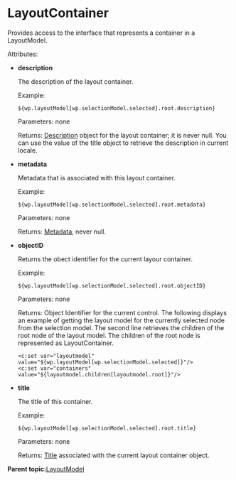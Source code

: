 # LayoutContainer 

Provides access to the interface that represents a container in a LayoutModel.

Attributes:

-   **description**

    The description of the layout container.

    Example:

    ```
    ${wp.layoutModel[wp.selectionModel.selected].root.description}
    ```

    Parameters: none

    Returns: [Description](themeopt_el_bean_description.md) object for the layout container; it is never null. You can use the value of the title object to retrieve the description in current locale.

-   **metadata**

    Metadata that is associated with this layout container.

    Example:

    ```
    ${wp.layoutModel[wp.selectionModel.selected].root.metadata}
    ```

    Parameters: none

    Returns: [Metadata](themeopt_el_bean_meta.md), never null.

-   **objectID**

    Returns the obect identifier for the current layour container.

    Example:

    ```
    ${wp.layoutModel[wp.selectionModel.selected].root.objectID}
    ```

    Parameters: none

    Returns: Object Identifier for the current control. The following displays an example of getting the layout model for the currently selected node from the selection model. The second line retrieves the children of the root node of the layout model. The children of the root node is represented as LayoutContainer.

    ```
    <c:set var="layoutmodel" value="${wp.layoutModel[wp.selectionModel.selected]}"/>
    <c:set var="containers" value="${layoutmodel.children[layoutmodel.root]}"/>
    
    ```

-   **title**

    The title of this container.

    Example:

    ```
    ${wp.layoutModel[wp.selectionModel.selected].root.title}
    ```

    Parameters: none

    Returns: [Title](themeopt_el_bean_title.md) associated with the current layout container object.


**Parent topic:**[LayoutModel ](../dev-theme/themeopt_el_bean_lay_model.md)

